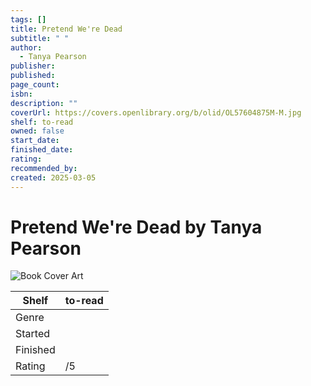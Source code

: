 ```yaml
---
tags: []
title: Pretend We're Dead
subtitle: " "
author:
  - Tanya Pearson
publisher: 
published: 
page_count: 
isbn: 
description: ""
coverUrl: https://covers.openlibrary.org/b/olid/OL57604875M-M.jpg
shelf: to-read
owned: false
start_date: 
finished_date: 
rating: 
recommended_by: 
created: 2025-03-05
---
```


# Pretend We're Dead by Tanya Pearson

![Book Cover Art](https://covers.openlibrary.org/b/olid/OL57604875M-M.jpg)

| Shelf | to-read |
| --- | --- |
| Genre |  |
| Started |  |
| Finished |  |
| Rating | /5 |

